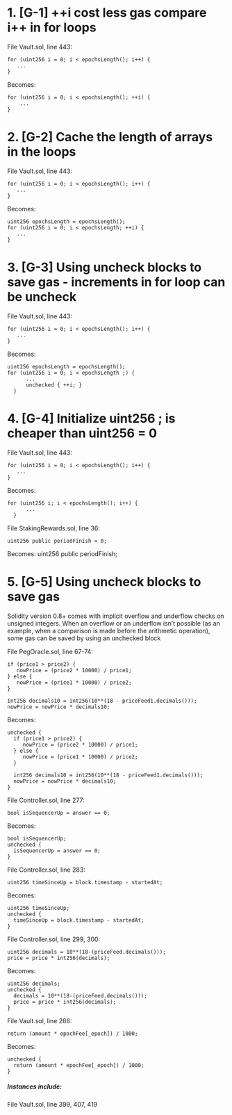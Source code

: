 # 1. [G-1]  ++i  cost less gas compare i++ in for loops

File Vault.sol, line 443:

    for (uint256 i = 0; i < epochsLength(); i++) {
       ...
    }

Becomes:

    for (uint256 i = 0; i < epochsLength(); ++i) {
        ...
    }

# 2. [G-2] Cache the length of arrays in the loops

File Vault.sol, line 443:

    for (uint256 i = 0; i < epochsLength(); i++) {
       ...
    }

Becomes:

    uint256 epochsLength = epochsLength();
    for (uint256 i = 0; i < epochsLength; ++i) {
       ...
    }

# 3. [G-3] Using uncheck blocks to save gas - increments in for loop can be uncheck

File Vault.sol, line 443:

    for (uint256 i = 0; i < epochsLength(); i++) {
       ...
    }

Becomes:

    uint256 epochsLength = epochsLength();
    for (uint256 i = 0; i < epochsLength ;) {
          ...
          unchecked { ++i; }
      }

# 4. [G-4] Initialize uint256 <variable>; is cheaper than uint256 <variable> = 0

File Vault.sol, line 443:

    for (uint256 i = 0; i < epochsLength(); i++) {
       ...
    }

Becomes:

    for (uint256 i; i < epochsLength(); i++) {
          ...
      }

File StakingRewards.sol, line 36:

    uint256 public periodFinish = 0;

Becomes:
    uint256 public periodFinish;

# 5. [G-5] Using uncheck blocks to save gas

Solidity version 0.8+ comes with implicit overflow and underflow checks on unsigned integers. When an overflow or an underflow isn’t possible (as an example, when a comparison is made before the arithmetic operation), some gas can be saved by using an unchecked block

 File PegOracle.sol, line 67-74:

    if (price1 > price2) {
       nowPrice = (price2 * 10000) / price1;
    } else {
       nowPrice = (price1 * 10000) / price2;
    }

    int256 decimals10 = int256(10**(18 - priceFeed1.decimals()));
    nowPrice = nowPrice * decimals10;

Becomes:

    unchecked {
      if (price1 > price2) {
         nowPrice = (price2 * 10000) / price1;
      } else {
         nowPrice = (price1 * 10000) / price2;
      }

      int256 decimals10 = int256(10**(18 - priceFeed1.decimals()));
      nowPrice = nowPrice * decimals10;
    }

File Controller.sol, line 277:

    bool isSequencerUp = answer == 0;

Becomes:

    bool isSequencerUp;
    unchecked {
      isSequencerUp = answer == 0;
    }

File Controller.sol, line 283:

    uint256 timeSinceUp = block.timestamp - startedAt;

Becomes:

    uint256 timeSinceUp;
    unchecked {
      timeSinceUp = block.timestamp - startedAt;
    }

File Controller.sol, line 299, 300:

    uint256 decimals = 10**(18-(priceFeed.decimals()));
    price = price * int256(decimals);

Becomes:

    uint256 decimals;
    unchecked {
      decimals = 10**(18-(priceFeed.decimals()));
      price = price * int256(decimals);
    }

File Vault.sol, line 266:

    return (amount * epochFee[_epoch]) / 1000;

Becomes:

    unchecked {
      return (amount * epochFee[_epoch]) / 1000;
    }

##### Instances include:

File Vault.sol, line 399, 407, 419